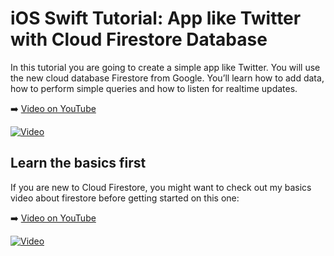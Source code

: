 # iOS Swift Tutorial: App like Twitter with Cloud Firestore Database

In this tutorial you are going to create a simple app like Twitter. You will use the new cloud database Firestore from Google. You’ll learn how to add data, how to perform simple queries and how to listen for realtime updates. 

➡️ [Video on YouTube](https://youtu.be/XwXEsKRYUXU)

[![Video](https://img.youtube.com/vi/XwXEsKRYUXU/0.jpg)](https://www.youtube.com/watch?v=XwXEsKRYUXU)

## Learn the basics first
If you are new to Cloud Firestore, you might want to check out my basics video about firestore before getting started on this one:

➡️ [Video on YouTube](https://youtu.be/PdLzuwBrmSg)

[![Video](https://img.youtube.com/vi/PdLzuwBrmSg/0.jpg)](https://www.youtube.com/watch?v=PdLzuwBrmSg)
